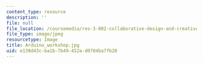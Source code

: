 ```yaml
---
content_type: resource
description: ''
file: null
file_location: /coursemedia/res-3-002-collaborative-design-and-creative-expression-with-arduino-microcontrollers-january-iap-2017/e139d43cba1b7b49452ad0704ba7fb20_Arduino_workshop.jpg
file_type: image/jpeg
resourcetype: Image
title: Arduino_workshop.jpg
uid: e139d43c-ba1b-7b49-452a-d0704ba7fb20
---
```

